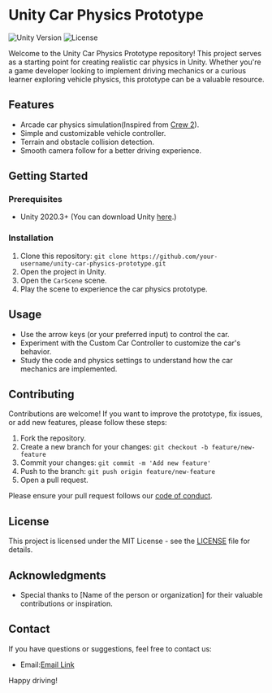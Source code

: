 # Unity Car Physics Prototype

![Unity Version](https://img.shields.io/badge/Unity-2020.3%2B-blue.svg)
![License](https://img.shields.io/badge/License-MIT-green.svg)

Welcome to the Unity Car Physics Prototype repository! This project serves as a starting point for creating realistic car physics in Unity. Whether you're a game developer looking to implement driving mechanics or a curious learner exploring vehicle physics, this prototype can be a valuable resource.

## Features

- Arcade car physics simulation(Inspired from [Crew 2](https://www.ubisoft.com/en-us/game/the-crew/the-crew-2)).
- Simple and customizable vehicle controller.
- Terrain and obstacle collision detection.
- Smooth camera follow for a better driving experience.

## Getting Started

### Prerequisites

- Unity 2020.3+ (You can download Unity [here](https://unity.com/).)

### Installation

1. Clone this repository: `git clone https://github.com/your-username/unity-car-physics-prototype.git`
2. Open the project in Unity.
3. Open the `CarScene` scene.
4. Play the scene to experience the car physics prototype.

## Usage

- Use the arrow keys (or your preferred input) to control the car.
- Experiment with the Custom Car Controller to customize the car's behavior.
- Study the code and physics settings to understand how the car mechanics are implemented.

## Contributing

Contributions are welcome! If you want to improve the prototype, fix issues, or add new features, please follow these steps:

1. Fork the repository.
2. Create a new branch for your changes: `git checkout -b feature/new-feature`
3. Commit your changes: `git commit -m 'Add new feature'`
4. Push to the branch: `git push origin feature/new-feature`
5. Open a pull request.

Please ensure your pull request follows our [code of conduct](CODE_OF_CONDUCT.md).

## License

This project is licensed under the MIT License - see the [LICENSE](LICENSE) file for details.

## Acknowledgments

- Special thanks to [Name of the person or organization] for their valuable contributions or inspiration.

## Contact

If you have questions or suggestions, feel free to contact us:

- Email:[Email Link](sakshams21@gmail.com)
  
Happy driving!
